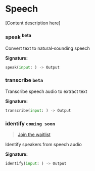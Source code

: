 # Speech 

[Content description here]

### speak <sup>beta</sup>

Convert text to natural-sounding speech

**Signature:**  
```python
speak(input: ) -> Output
```

### transcribe `beta`

Transcribe speech audio to extract text

**Signature:**  
```python
transcribe(input: ) -> Output
```

### identify `coming soon`

> [Join the waitlist](http://fill-this-form)

Identify speakers from speech audio    

**Signature:**  
```python
identify(input: ) -> Output
```

